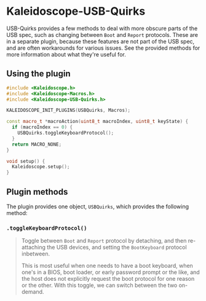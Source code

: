 # Kaleidoscope-USB-Quirks

USB-Quirks provides a few methods to deal with more obscure parts of the USB spec, such as changing between `Boot` and `Report` protocols. These are in a separate plugin, because these features are not part of the USB spec, and are often workarounds for various issues. See the provided methods for more information about what they're useful for.

## Using the plugin

```c++
#include <Kaleidoscope.h>
#include <Kaleidoscope-Macros.h>
#include <Kaleidoscope-USB-Quirks.h>

KALEIDOSCOPE_INIT_PLUGINS(USBQuirks, Macros);

const macro_t *macroAction(uint8_t macroIndex, uint8_t keyState) {
  if (macroIndex == 0) {
    USBQuirks.toggleKeyboardProtocol();
  }
  return MACRO_NONE;
}

void setup() {
  Kaleidoscope.setup();
}
```

## Plugin methods

The plugin provides one object, `USBQuirks`, which provides the following method:

### `.toggleKeyboardProtocol()`

> Toggle between `Boot` and `Report` protocol by detaching, and then
> re-attaching the USB devices, and setting the `BootKeyboard` protocol
> inbetween.
>
> This is most useful when one needs to have a boot keyboard, when one's in a
> BIOS, boot loader, or early password prompt or the like, and the host does not
> explicitly request the boot protocol for one reason or the other. With this
> toggle, we can switch between the two on-demand.
